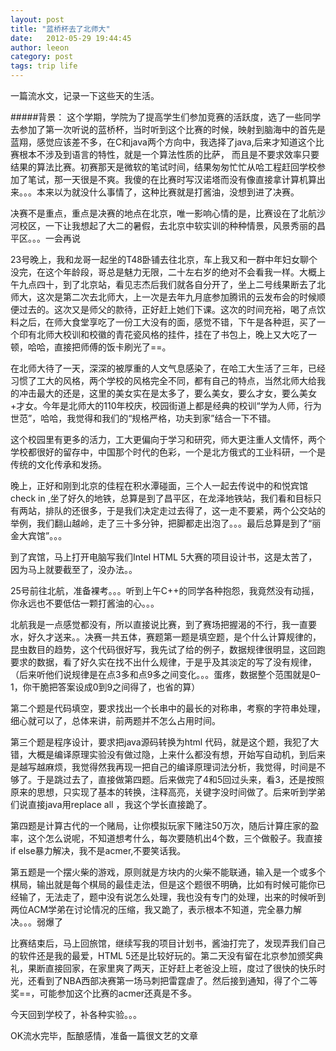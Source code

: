 ```yaml
---
layout: post
title: "蓝桥杯去了北师大"
date:   2012-05-29 19:44:45
author: leeon
category: post
tags: trip life 
---
```

一篇流水文，记录一下这些天的生活。
<!-- break -->
#####背景：
这个学期，学院为了提高学生们参加竞赛的活跃度，选了一些同学去参加了第一次听说的蓝桥杯，当时听到这个比赛的时候，映射到脑海中的首先是蓝翔，感觉应该差不多，在C和java两个方向中，我选择了java,后来才知道这个比赛根本不涉及到语言的特性，就是一个算法性质的比萨， 而且是不要求效率只要结果的算法比赛。初赛那天是微软的笔试时间，结果匆匆忙忙从哈工程赶回学校参加了笔试，那一天很是不爽。我傻的在比赛时写汉诺塔而没有像直接拿计算机算出来。。。本来以为就没什么事情了，这种比赛就是打酱油，没想到进了决赛。

决赛不是重点，重点是决赛的地点在北京，唯一影响心情的是，比赛设在了北航沙河校区，一下让我想起了大二的暑假，去北京中软实训的种种情景，风景秀丽的昌平区。。。一会再说

23号晚上，我和龙哥一起坐的T48卧铺去往北京，车上我又和一群中年妇女聊个没完，在这个年龄段，哥总是魅力无限，二十左右岁的绝对不会看我一样。大概上午九点四十，到了北京站，看见志杰后我们就各自分开了，坐上二号线果断去了北师大，这次是第二次去北师大，上一次是去年九月底参加腾讯的云发布会的时候顺便过去的。这次又是师父的款待，正好赶上她们下课。这次的时间充裕，喝了点饮料之后，在师大食堂享吃了一份工大没有的面，感觉不错，下午是各种逛，买了一个印有北师大校训和校徽的青花瓷风格的挂件，挂在了书包上，晚上又大吃了一顿，哈哈，直接把师傅的饭卡刷光了==。

在北师大待了一天，深深的被厚重的人文气息感染了，在哈工大生活了三年，已经习惯了工大的风格，两个学校的风格完全不同，都有自己的特点，当然北师大给我的冲击最大的还是，这里的美女实在是太多了，要么美女，要么才女，要么美女+才女。今年是北师大的110年校庆，校园街道上都是经典的校训“学为人师，行为世范”，哈哈，我觉得和我们的“规格严格，功夫到家”结合一下不错。

这个校园里有更多的活力，工大更偏向于学习和研究，师大更注重人文情怀，两个学校都很好的留存中，中国那个时代的色彩，一个是北方俄式的工业科研，一个是传统的文化传承和发扬。

晚上，正好和刚到北京的佳程在积水潭碰面，三个人一起去传说中的和悦宾馆check in ,坐了好久的地铁，总算是到了昌平区，在龙泽地铁站，我们看和目标只有两站，排队的还很多，于是我们决定走过去得了，这一走不要紧，两个公交站的举例，我们翻山越岭，走了三十多分钟，把脚都走出泡了。。。最后总算是到了“丽金大宾馆”。。。

到了宾馆，马上打开电脑写我们Intel HTML 5大赛的项目设计书，这是太苦了，因为马上就要截至了，没办法。。

25号前往北航，准备裸考。。。听到上午C++的同学各种抱怨，我竟然没有动摇，你永远也不要低估一颗打酱油的心。。。

北航我是一点感觉都没有，所以直接说比赛，到了赛场把握渴的不行，我一直要水，好久才送来。。决赛一共五体，赛题第一题是填空题，是个什么计算规律的，昆虫数目的趋势，这个代码很好写，我先试了给的例子，数据规律很明显，这回跑要求的数据，看了好久实在找不出什么规律，于是乎及其淡定的写了没有规律，（后来听他们说规律是在点3多和点9多之间变化。。。蛋疼，数据整个范围就是0–1，你干脆把答案设成0到9之间得了，也省的算）

第二个题是代码填空，要求找出一个长串中的最长的对称串，考察的字符串处理，细心就可以了，总体来讲，前两题并不怎么占用时间。

第三个题是程序设计，要求把java源码转换为html 代码，就是这个题，我犯了大错，大概是编译原理实验没有做过隐，上来什么都没有想，开始写自动机，到后来是越写越麻烦，我觉得然我再现一把自己的编译原理词法分析，我觉得，时间是不够了。于是跳过去了，直接做第四题。后来做完了4和5回过头来，看3，还是按照原来的思想，只实现了基本的转换，注释高亮，关键字没时间做了。后来听到学弟们说直接java用replace all ，我这个学长直接跪了。

第四题是计算古代的一个赌局，让你模拟玩家下赌注50万次，随后计算庄家的盈率，这个怎么说呢，不知道想考什么，每次要随机出4个数，三个做骰子。我直接if else暴力解决，我不是acmer,不要笑话我。

第五题是一个摆火柴的游戏，原则就是方块内的火柴不能联通，输入是一个或多个棋局，输出就是每个棋局的最佳走法，但是这个题很不明确，比如有时候可能你已经输了，无法走了，题中没有说怎么处理，我也没有专门的处理，出来的时候听到两位ACM学弟在讨论情况的压缩，我又跪了，表示根本不知道，完全暴力解决。。。弱爆了

比赛结束后，马上回旅馆，继续写我的项目计划书，酱油打完了，发现弄我们自己的软件还是我的最爱，HTML 5还是比较好玩的。第二天没有留在北京参加颁奖典礼，果断直接回家，在家里爽了两天，正好赶上老爸没上班，度过了很快的快乐时光，还看到了NBA西部决赛第一场马刺把雷霆虐了。然后接到通知，得了个二等奖==，可能参加这个比赛的acmer还真是不多。

今天回到学校了，补各种实验。。。

OK流水完毕，酝酿感情，准备一篇很文艺的文章